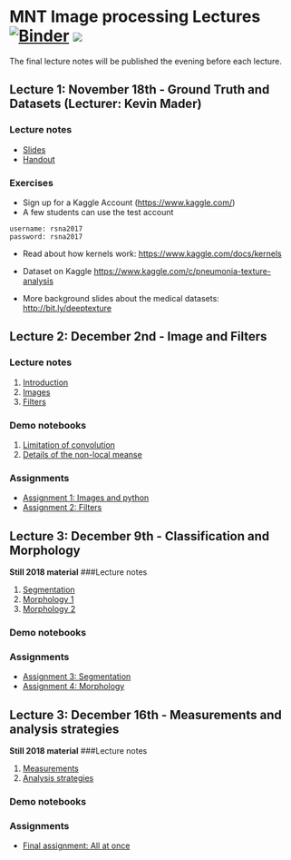 # MNT Image processing Lectures [![Binder](https://mybinder.org/badge_logo.svg)](https://mybinder.org/v2/gh/ImagingLectures/MNT_Lectures2019/master) ![](https://github.com/ImagingLectures/MNT_Lectures2019/workflows/build_notebooks/badge.svg)
The final lecture notes will be published the evening before each lecture.

## Lecture 1: November 18th - Ground Truth and Datasets (Lecturer: Kevin Mader)

### Lecture notes
- [Slides](http://nbviewer.jupyter.org/format/slides/github/ImagingLectures/MNT_Lectures2019/blob/master/Lecture1/Datasets.ipynb)
- [Handout](http://nbviewer.jupyter.org/github/ImagingLectures/MNT_Lectures2019//blob/master/Lecture1/Datasets.ipynb)

### Exercises
- Sign up for a Kaggle Account (https://www.kaggle.com/)
 - A few students can use the test account

```
username: rsna2017
password: rsna2017
 ```
- Read about how kernels work: https://www.kaggle.com/docs/kernels

- Dataset on Kaggle https://www.kaggle.com/c/pneumonia-texture-analysis

- More background slides about the medical datasets: http://bit.ly/deeptexture



## Lecture 2: December 2nd - Image and Filters

### Lecture notes
1. [Introduction](https://github.com/ImagingLectures/MNT_Lectures2019/blob/master/Lecture2/00_lecture_introduction.pdf)
2. [Images](https://github.com/ImagingLectures/MNT_Lectures2019/blob/master/Lecture2/01_lecture_images.pdf)
3. [Filters](https://github.com/ImagingLectures/MNT_Lectures2019/blob/master/Lecture2/02_lecture_filters.pdf)

### Demo notebooks
1. [Limitation of convolution](https://github.com/ImagingLectures/MNT_Lectures2019/blob/master/Lecture2/LimitationConventionalFilters.ipynb)
2. [Details of the non-local meanse](https://github.com/ImagingLectures/MNT_Lectures2019/blob/master/Lecture2/NonLocalMeansStudy.ipynb)

### Assignments
* [Assignment 1: Images and python](https://github.com/ImagingLectures/image-processing-with-python-anderskaestner)
* [Assignment 2: Filters](https://github.com/ImagingLectures/filters_anderskaestner)

## Lecture 3: December 9th - Classification and Morphology
<b>Still 2018 material</b>
###Lecture notes
1. [Segmentation](https://github.com/ImagingLectures/MNT_Lectures/blob/master/Lecture2/03_lecture_segmentation.pdf)
2. [Morphology 1](https://github.com/ImagingLectures/MNT_Lectures/blob/master/Lecture2/04_lecture_morphology.pdf)
3. [Morphology 2](https://github.com/ImagingLectures/MNT_Lectures/blob/master/Lecture2/04_lecture_morphology2.pdf)
### Demo notebooks

### Assignments
* [Assignment 3: Segmentation](https://github.com/ImagingLectures/segmentation-anderskaestner)
* [Assignment 4: Morphology](https://github.com/ImagingLectures/morphology_anderskaestner)

## Lecture 3: December 16th - Measurements and analysis strategies
<b>Still 2018 material</b>
###Lecture notes
1. [Measurements](https://github.com/ImagingLectures/MNT_Lectures/blob/master/Lecture3/05_lecture_analysis.pdf)
2. [Analysis strategies](https://github.com/ImagingLectures/MNT_Lectures/blob/master/Lecture3/06_lecture_strategies.pdf)
### Demo notebooks

### Assignments
* [Final assignment: All at once](https://github.com/ImagingLectures/final_assignment)
